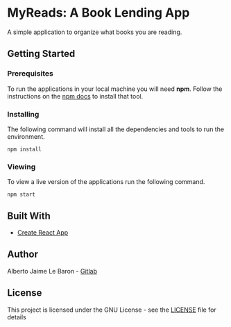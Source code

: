 # MyReads: A Book Lending App
A simple application to organize what books you are reading. 
## Getting Started
### Prerequisites
To run the applications in your local machine you will need __npm__. Follow the instructions on the [npm docs](https://docs.npmjs.com/getting-started/installing-node) to install that tool. 
### Installing
The following command will install all the dependencies and tools to run the environment.
``` 
npm install 
```
### Viewing
To view a live version of the applications run the following command.
``` 
npm start
```
## Built With
* [Create React App](https://github.com/facebook/create-react-app)

## Author
Alberto Jaime Le Baron - [Gitlab](https://github.com/anewmodern)
## License
This project is licensed under the GNU License - see the [LICENSE](LICENSE) file for details